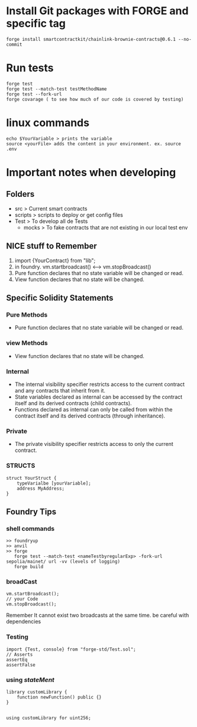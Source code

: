 
# Install Git packages with FORGE and specific tag
    forge install smartcontractkit/chainlink-brownie-contracts@0.6.1 --no-commit

# Run tests
	forge test
	forge test --match-test testMethodName
	forge test --fork-url
	forge covarage ( to see how much of our code is covered by testing) 

# linux commands
	
	echo $YourVariable > prints the variable
	source <yourFile> adds the content in your environment. ex. source .env 



# Important notes when developing

## Folders
* src > Current smart contracts
* scripts > scripts to deploy or get config files
* Test  > To develop all de Tests
   * mocks > To fake contracts that are not existing in our local test env


## NICE stuff to Remember

1. import {YourContract} from "lib";
2. in foundry. vm.startbroadcast() <--> vm.stopBroadcast()
3. Pure function declares that no state variable will be changed or read.
4. View function declares that no state will be changed.

## Specific Solidity Statements

### Pure Methods
* Pure function declares that no state variable will be changed or read.

### view Methods
* View function declares that no state will be changed.

### Internal 
* The internal visibility specifier restricts access to the current contract and any contracts that inherit from it.
* State variables declared as internal can be accessed by the contract itself and its derived contracts (child contracts).
* Functions declared as internal can only be called from within the contract itself and its derived contracts (through inheritance).

### Private
* The private visibility specifier restricts access to only the current contract.

### STRUCTS
```solidity
struct YourStruct {
	typeVarialbe [yourVariable];
	address MyAddress;
}
```

## Foundry Tips
### shell commands
	>> foundryup
	>> anvil
 	>> forge
	   forge test --match-test <nameTestbyregularExp> -fork-url sepolia/mainet/ url -vv (levels of logging) 
	   forge build
    
### broadCast
```solidity
vm.startBroadcast();
// your Code
vm.stopBroadcast();
```
Remember It cannot exist two broadcasts at the same time. be careful with dependencies 
 

### Testing 
``` solidity
import {Test, console} from "forge-std/Test.sol";
// Asserts 
assertEq
assertFalse

```
### using *stateMent* 
```solidity
library customLibrary {
	function newFunction() public {}
}


using customLibrary for uint256;
```
